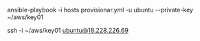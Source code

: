  ansible-playbook -i hosts provisionar.yml -u ubuntu --private-key ~/aws/key01

 ssh -i ~/aws/key01 ubuntu@18.228.226.69